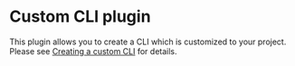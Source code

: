 # Custom CLI plugin

This plugin allows you to create a CLI which is customized to your project.
Please see
[Creating a custom CLI](https://code-shaper.dev/docs/how-to-guides/creating-a-custom-cli)
for details.
